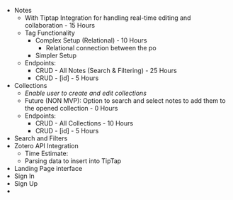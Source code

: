 - Notes
	- With Tiptap Integration for handling real-time editing and collaboration - 15 Hours
	- Tag Functionality
		- Complex Setup (Relational) - 10 Hours
			- Relational connection between the po
		- Simpler Setup
	- Endpoints:
		- CRUD - All Notes (Search & Filtering) - 25 Hours
		- CRUD - [id] - 5 Hours
- Collections
	- *Enable user to create and edit collections*
	- Future (NON MVP): Option to search and select notes to add them to the opened collection - 0 Hours
	- Endpoints:
		- CRUD - All Collections - 10 Hours
		- CRUD - [id] - 5 Hours
- Search and Filters
- Zotero API Integration
	- Time Estimate: 
	- Parsing data to insert into TipTap
- Landing Page interface
- Sign In
- Sign Up
- 